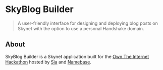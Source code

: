 # SkyBlog Builder
> A user-friendly interface for designing and deploying blog posts on Skynet with the option to use a personal Handshake domain.
## About
SkyBlog Builder is a Skynet application built for the [Own The Internet Hackathon](https://gitcoin.co/hackathon/own-the-internet/onboard) hosted by [Sia](https://siasky.net/) and [Namebase](https://www.namebase.io/). 
